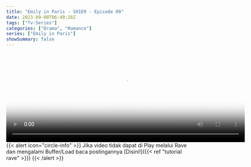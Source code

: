 ```yaml
---
title: "Emily in Paris - S01E9 - Episode 09"
date: 2023-09-08T06:49:28Z
tags: ["Tv-Series"]
categories: ["Drama", "Romance"]
series: ["Emily in Paris"]
showSummary: false
---
```


<video id="video-2" 
class="art-preview lazy video-js vjs-default-skin vjs-big-play-centered" 
controls preload="auto" 
width="640" 
height="240" 
poster="https://www.themoviedb.org/t/p/original/fGTzOjsaNmWF7zYt1LO2VHJOwuo.jpg" 
data-setup='{ "example_option": true, "width": "auto", "height": "auto", "techOrder": ["html5","flash"] }' 
onseeked="true"> <source src="https://kp3d-my.sharepoint.com/personal/ryoo_kp3d_onmicrosoft_com/_layouts/15/download.aspx?share=EcG93L57gvhOh1Tb0dSjMhsBU8U--IUcHVyMPCTebnWLBg" type='video/mp4'>
</video>
<br>
{{< alert icon="circle-info" >}}
Jika video tidak dapat di Play melalui Rave dan mengalami Buffer/Load baca postingannya [Disini!]({{< ref "tutorial rave" >}})
{{< /alert >}}
